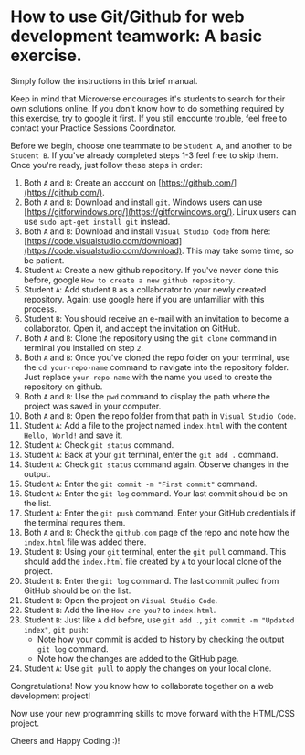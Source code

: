 # How to use Git/Github for web development teamwork: A basic exercise.

Simply follow the instructions in this brief manual. 

Keep in mind that Microverse encourages it's students to search for their own solutions online. If you don't know how to do something required by this exercise, try to google it first. If you still encounte trouble, feel free to contact your Practice Sessions Coordinator.

Before we begin, choose one teammate to be `Student A`, and another to be `Student B`. If you've already completed steps 1-3 feel free to skip them. Once you're ready, just follow these steps in order:

1. Both `A` and `B`: Create an account on [https://github.com/](https://github.com/).
2. Both `A` and `B`: Download and install `git`. Windows users can use [https://gitforwindows.org/](https://gitforwindows.org/). Linux users can use `sudo apt-get install git` instead.
3. Both `A` and `B`: Download and install `Visual Studio Code` from here: [https://code.visualstudio.com/download](https://code.visualstudio.com/download). This may take some time, so be patient.
4. Student `A`: Create a new github repository. If you've never done this before, google `How to create a new github repository`.
5. Student `A`: Add student `B` as a collaborator to your newly created repository. Again: use google here if you are unfamiliar with this process.
6. Student `B`: You should receive an e-mail with an invitation to become a collaborator. Open it, and accept the invitation on GitHub.
7. Both `A` and `B`: Clone the repository using the `git clone` command in terminal you installed on step `2`.
8. Both `A` and `B`: Once you've cloned the repo folder on your terminal, use the `cd your-repo-name` command to navigate into the repository folder. Just replace `your-repo-name` with the name you used to create the repository on github.
9. Both `A` and `B`: Use the `pwd` command to display the path where the project was saved in your computer.
10. Both `A` and `B`: Open the repo folder from that path in `Visual Studio Code`.
11. Student `A`: Add a file to the project named `index.html` with the content `Hello, World!` and save it.
12. Student `A`: Check `git status` command.
13. Student `A`: Back at your `git` terminal, enter the `git add .` command.
14. Student `A`: Check `git status` command again. Observe changes in the output.
15. Student `A`: Enter the `git commit -m "First commit"` command.
16. Student `A`: Enter the `git log` command. Your last commit should be on the list.
17. Student `A`: Enter the `git push` command. Enter your GitHub credentials if the terminal requires them.
18. Both `A` and `B`: Check the `github.com` page of the repo and note how the `index.html` file was added there.
19. Student `B`: Using your `git` terminal, enter the `git pull` command. This should add the `index.html` file created by `A` to your local clone of the project.
20. Student `B`: Enter the `git log` command. The last commit pulled from GitHub should be on the list.
21. Student `B`: Open the project on `Visual Studio Code`.
22. Student `B`: Add the line `How are you?` to `index.html`.
23. Student `B`: Just like `A` did before, use `git add .`, `git commit -m "Updated index"`, `git push`:
      - Note how your commit is added to history by checking the output `git log` command.
      - Note how the changes are added to the GitHub page.
24. Student `A`: Use `git pull` to apply the changes on your local clone.

Congratulations! Now you know how to collaborate together on a web development project!

Now use your new programming skills to move forward with the HTML/CSS project.

Cheers and Happy Coding :)!

